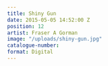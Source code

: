 ```yaml
---
title: Shiny Gun
date: 2015-05-05 14:52:00 Z
position: 12
artist: Fraser A Gorman
image: "/uploads/shiny-gun.jpg"
catalogue-number: 
format: Digital
---
```


